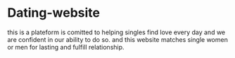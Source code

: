 # Dating-website
this is a plateform is comitted to helping singles find love every day and we are confident in our ability to do so. and this website matches single women or men for lasting and fulfill relationship.

